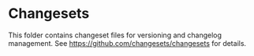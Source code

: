 # Changesets

This folder contains changeset files for versioning and changelog management. See https://github.com/changesets/changesets for details.
